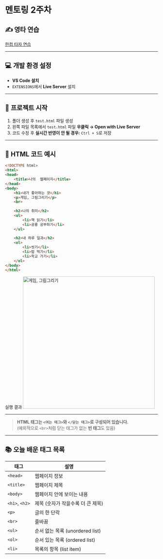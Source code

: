 # 멘토링 2주차

## ✍️ 영타 연습  
[한컴 타자 연습](https://www.hancomtaja.com/ko)

---

## 💻 개발 환경 설정
- **VS Code 설치**
- `EXTENSIONS`에서 **Live Server** 설치

---

## 📁 프로젝트 시작
1. 폴더 생성 후 `test.html` 파일 생성
2. 왼쪽 파일 목록에서 `test.html` 파일 **우클릭 → Open with Live Server**
3. 코드 수정 후 **실시간 반영이 안 될 경우:** `Ctrl + S`로 저장

---

## 🧾 HTML 코드 예시

```html
<!DOCTYPE html>
<html>
<head>
    <title>나의  웹페이지</title>
</head>
<body>
    <h1>내가 좋아하는 것</h1>
    <p>게임, 그림그리기</p>
    <br>
    
    <h2>나의 취미</h2>
    <ul>
        <li>책 읽기</li>
        <li>공룡 공부하기</li>
    </ul>
    
    <h2>내 하루 일과</h2>
    <ol>
        <li>씻기</li>
        <li>밥 먹기</li>
        <li>학교 가기</li>
    </ol>
</body>
</html>
```
실행 결과
<img width="434" alt="게임, 그림그리기" src="https://github.com/user-attachments/assets/156e513c-dcdc-48a0-9213-dcd1472d12c5" />

---

> **HTML 태그는 `<여는 태그>`와 `</닫는 태그>`로 구성되어 있습니다.**  
> (예외적으로 `<br>`처럼 닫는 태그가 없는 **빈 태그**도 있음)

---

## 📚 오늘 배운 태그 목록

| 태그 | 설명 |
|------|------|
| `<head>` | 웹페이지 정보 |
| `<title>` | 웹페이지 제목 |
| `<body>` | 웹페이지 안에 보이는 내용 |
| `<h1>`, `<h2>` | 제목 (숫자가 작을수록 더 큰 제목) |
| `<p>` | 글의 한 단락 |
| `<br>` | 줄바꿈 |
| `<ul>` | 순서 없는 목록 (unordered list) |
| `<ol>` | 순서 있는 목록 (ordered list) |
| `<li>` | 목록의 항목 (list item) |

